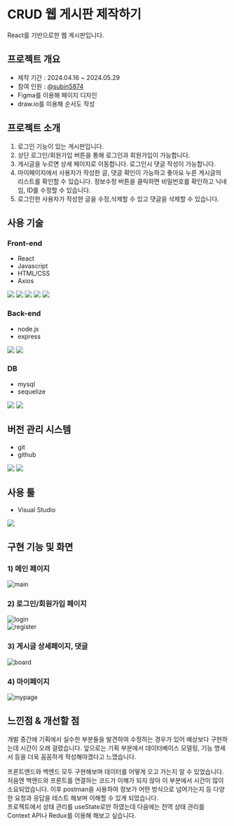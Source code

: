 # CRUD 웹 게시판 제작하기

React를 기반으로한 웹 게시판입니다.

## 프로젝트 개요

- 제작 기간 : 2024.04.16 ~ 2024.05.29
- 참여 인원 : [@subin5874](https://github.com/subin5874)
- Figma를 이용해 페이지 디자인
- draw.io를 이용해 순서도 작성

## 프로젝트 소개

1. 로그인 기능이 있는 게시판입니다.
2. 상단 로그인/회원가입 버튼을 통해 로그인과 회원가입이 가능합니다.
3. 게시글을 누르면 상세 페이지로 이동합니다. 로그인시 댓글 작성이 가능합니다.
4. 마이페이지에서 사용자가 작성한 글, 댓글 확인이 가능하고 좋아요 누른 게시글의 리스트를 확인할 수 있습니다. 정보수정 버튼을 클릭하면 비밀번호를 확인하고 닉네임, ID를 수정할 수 있습니다.
5. 로그인한 사용자가 작성한 글을 수정,삭제할 수 있고 댓글을 삭제할 수 있습니다.

## 사용 기술

### Front-end

- React
- Javascript
- HTML/CSS
- Axios

<img src="https://img.shields.io/badge/react-61DAFB?style=for-the-badge&logo=react&logoColor=black"> <img src="https://img.shields.io/badge/javascript-F7DF1E?style=for-the-badge&logo=javascript&logoColor=black"> <img src="https://img.shields.io/badge/html5-E34F26?style=for-the-badge&logo=html5&logoColor=white"> <img src="https://img.shields.io/badge/css-1572B6?style=for-the-badge&logo=css3&logoColor=white"> <img src="https://img.shields.io/badge/axios-5A29E4?style=for-the-badge&logo=axios&logoColor=white">

### Back-end

- node.js
- express


<img src="https://img.shields.io/badge/node.js-339933?style=for-the-badge&logo=Node.js&logoColor=white"> <img src="https://img.shields.io/badge/express-000000?style=for-the-badge&logo=express&logoColor=white">


### DB

- mysql
- sequelize

<img src="https://img.shields.io/badge/mysql-4479A1?style=for-the-badge&logo=mysql&logoColor=white"> <img src="https://img.shields.io/badge/sequelize-52B0E7?style=for-the-badge&logo=sequelize&logoColor=white"> 

## 버전 관리 시스템

- git
- github

<img src="https://img.shields.io/badge/git-F05032?style=for-the-badge&logo=git&logoColor=white"> <img src="https://img.shields.io/badge/github-181717?style=for-the-badge&logo=github&logoColor=white">

## 사용 툴

- Visual Studio

<img src="https://img.shields.io/badge/visualstudiocode-007ACC?style=for-the-badge&logo=visualstudiocode&logoColor=white">

## 구현 기능 및 화면

### 1) 메인 페이지

![main](https://github.com/subin5874/react-study-board-project/assets/86753223/ffe2dd25-6935-43d6-a734-131953c5d4c5)

### 2) 로그인/회원가입 페이지

![login](https://github.com/subin5874/react-study-board-project/assets/86753223/157b56c6-fda5-4ec5-ad3c-176e31766757)  
![register](https://github.com/subin5874/react-study-board-project/assets/86753223/f0fd26af-fb15-4d36-845a-3005868468f3)

### 3) 게시글 상세페이지, 댓글

![board](https://github.com/subin5874/react-study-board-project/assets/86753223/97273fc9-5571-4c77-8c91-ac9bd6d688e6)

### 4) 마이페이지

![mypage](https://github.com/subin5874/react-study-board-project/assets/86753223/13c1f5e7-b4f6-443a-82bf-71bb4bdb0fd1)

## 느낀점 & 개선할 점

 개발 중간에 기획에서 실수한 부분들을 발견하여 수정하는 경우가 있어 예상보다 구현하는데 시간이 오래 걸렸습니다.
앞으로는 기획 부분에서 데이터베이스 모델링, 기능 명세서 등을 더욱 꼼꼼하게 작성해야겠다고 느꼈습니다.
   
프론트엔드와 백엔드 모두 구현해보며 데이터를 어떻게 오고 가는지 알 수 있었습니다.   
처음엔 백엔드와 프론트를 연결하는 코드가 이해가 되지 않아 이 부분에서 시간이 많이 소요되었습니다. 이후 postman을 사용하여 정보가 어떤 방식으로 넘어가는지 등 다양한 요청과 응답을 테스트 해보며 이해할 수 있게 되었습니다.    
프로젝트에서 상태 관리를 useState로만 하였는데 다음에는 전역 상태 관리를 Context API나 Redux를 이용해 해보고 싶습니다.


